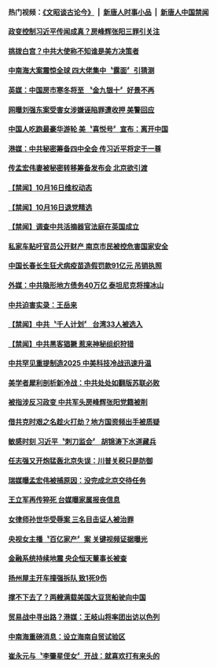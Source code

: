 #### 热门视频：[《文昭谈古论今》](https://github.com/gfw-breaker/wenzhao/blob/master/README.md?t=10170334) &nbsp;|&nbsp; [新唐人时事小品](https://github.com/gfw-breaker/ntdtv-comedy/blob/master/README.md?t=10170334) &nbsp;|&nbsp; [新唐人中国禁闻](https://github.com/gfw-breaker/ntdtv-news/blob/master/README.md?t=10170334)

#### [政变控制习近平传闻成真？房峰辉张阳三罪引关注](../pages/news204/a1395689.md?t=10170334) 

#### [挑拨白宫？中共大使称不知谁是美方决策者](../pages/news204/a1395600.md?t=10170334) 

#### [中南海大案震惊全球 四大佬集中〝露面〞引猜测](../pages/news204/a1395560.md?t=10170334) 

#### [英媒：中国房市寒冬将至 〝金九银十〞好景不再](../pages/news204/a1395682.md?t=10170334) 

#### [网曝刘强东案受害女涉嫌诬陷罪遭收押 美警回应](../pages/news204/a1395663.md?t=10170334) 

#### [中国人吃跑最豪华游轮 美〝喜悦号〞宣布：离开中国](../pages/news204/a1395671.md?t=10170334) 


#### [港媒：中共秘密筹备四中全会 传习近平将定于一尊](../pages/news204/a1395550.md?t=10170334) 

#### [传孟宏伟妻被秘密转移筹备发布会 北京欲引渡](../pages/news204/a1395606.md?t=10170334) 


#### [【禁闻】10月16日维权动态](../pages/news204/a1395643.md?t=10170334) 

#### [【禁闻】10月16日退党精选](../pages/news204/a1395640.md?t=10170334) 

#### [【禁闻】调查中共活摘器官法庭在英国成立](../pages/news204/a1395633.md?t=10170334) 

#### [私家车贴吁官员公开财产 南京市民被控危害国家安全](../pages/news204/a1395609.md?t=10170334) 

#### [中国长春长生狂犬病疫苗造假罚款91亿元 吊销执照](../pages/news204/a1395628.md?t=10170334) 

#### [外媒：中共隐形地方债务40万亿 泰坦尼克将撞冰山](../pages/news204/a1395625.md?t=10170334) 

#### [中共迫害实录：王岳来](../pages/news204/a1395623.md?t=10170334) 

#### [【禁闻】中共〝千人计划〞 台湾33人被选入](../pages/news204/a1395617.md?t=10170334) 

#### [【禁闻】中共黑客猖獗 惹来神秘组织狩猎](../pages/news204/a1395616.md?t=10170334) 

#### [中共罕见重提制造2025 中美科技冷战迅速升温](../pages/news204/a1395602.md?t=10170334) 

#### [美学者犀利剖析新冷战：中共处处如翻版苏联必败](../pages/news204/a1395599.md?t=10170334) 

#### [被指涉反习政变 中共军头房峰辉张阳党籍被削](../pages/news204/a1395596.md?t=10170334) 

#### [借共克时艰之名趁火打劫？地方国资频出手被质疑](../pages/news204/a1395591.md?t=10170334) 

#### [敏感时刻 习近平〝刺刀监会〞 胡锦涛下水道藏兵](../pages/news204/a1395433.md?t=10170334) 

#### [任志强又开炮猛轰北京失误：川普关税只是防御](../pages/news204/a1395424.md?t=10170334) 

#### [瑞媒曝孟宏伟被捕原因：没完成北京交待任务](../pages/news204/a1395561.md?t=10170334) 

#### [王立军再传猝死 台媒曝家属报丧信息](../pages/news204/a1395461.md?t=10170334) 

#### [女律师孙世华受辱案 三名目击证人被治罪](../pages/news204/a1395578.md?t=10170334) 

#### [央视女主播〝百亿家产〞案 关键视频证据曝光](../pages/news204/a1395576.md?t=10170334) 

#### [金融系统持续地震 央企恒天董事长被查](../pages/news204/a1395575.md?t=10170334) 

#### [扬州屋主开车撞强拆队 致1死9伤](../pages/news204/a1395574.md?t=10170334) 

#### [撑不下去了？两艘满载美国大豆货船驶向中国](../pages/news204/a1395564.md?t=10170334) 

#### [贸易战中寻出路？港媒：王岐山将率团出访以色列](../pages/news204/a1395563.md?t=10170334) 

#### [中南海重磅消息：设立海南自贸试验区](../pages/news204/a1395568.md?t=10170334) 

#### [崔永元与〝李肇星侄女〞开战：就喜欢打有来头的](../pages/news204/a1395559.md?t=10170334) 

